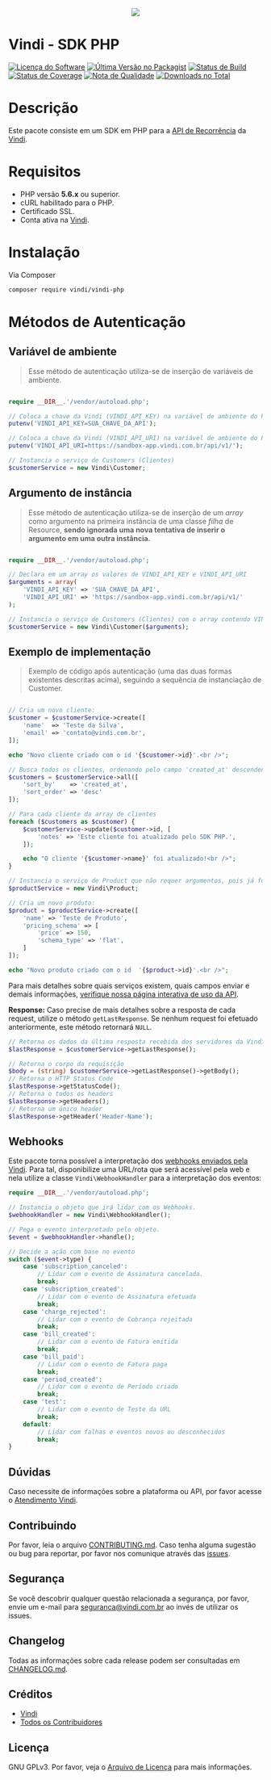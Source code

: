<p align="center"><img src ="https://vindi-blog.s3.amazonaws.com/wp-content/uploads/2017/10/logo-vindi-1.png" /></p>

##
# Vindi - SDK PHP

[![Licença do Software][badge-license]](LICENSE)
[![Última Versão no Packagist][badge-version]][link-packagist]
[![Status de Build][badge-travis]][link-travis]
[![Status de Coverage][badge-scrutinizer]][link-scrutinizer]
[![Nota de Qualidade][badge-code-quality]][link-code-quality]
[![Downloads no Total][badge-downloads]][link-downloads]

# Descrição
Este pacote consiste em um SDK em PHP para a [API de Recorrência][link-introducao-api] da [Vindi][link-vindi].

# Requisitos
- PHP versão **5.6.x** ou superior.
- cURL habilitado para o PHP.
- Certificado SSL.
- Conta ativa na [Vindi](https://www.vindi.com.br "Vindi").

# Instalação

Via Composer

```bash
composer require vindi/vindi-php
```

# Métodos de Autenticação

## Variável de ambiente

> Esse método de autenticação utiliza-se de inserção de variáveis de ambiente.   

```php

require __DIR__.'/vendor/autoload.php';

// Coloca a chave da Vindi (VINDI_API_KEY) na variável de ambiente do PHP.
putenv('VINDI_API_KEY=SUA_CHAVE_DA_API');

// Coloca a chave da Vindi (VINDI_API_URI) na variável de ambiente do PHP.
putenv('VINDI_API_URI=https://sandbox-app.vindi.com.br/api/v1/');

// Instancia o serviço de Customers (Clientes)
$customerService = new Vindi\Customer;
```

## Argumento de instância

> Esse método de autenticação utiliza-se de inserção de um *array* como argumento na primeira instância de uma classe *filha* de Resource, **sendo ignorada uma nova tentativa de inserir o argumento em uma outra instância.**  

```php

require __DIR__.'/vendor/autoload.php';

// Declara em um array os valores de VINDI_API_KEY e VINDI_API_URI
$arguments = array(
    'VINDI_API_KEY' => 'SUA_CHAVE_DA_API',
    'VINDI_API_URI' => 'https://sandbox-app.vindi.com.br/api/v1/'
);

// Instancia o serviço de Customers (Clientes) com o array contendo VINDI_API_KEY e VINDI_API_URI
$customerService = new Vindi\Customer($arguments);

```

## Exemplo de implementação

> Exemplo de código após autenticação (uma das duas formas existentes descritas acima), seguindo a sequência de instanciação de Customer.

```php

// Cria um novo cliente:
$customer = $customerService->create([
    'name'  => 'Teste da Silva',
    'email' => 'contato@vindi.com.br',
]);

echo "Novo cliente criado com o id '{$customer->id}'.<br />";

// Busca todos os clientes, ordenando pelo campo 'created_at' descendente.
$customers = $customerService->all([
    'sort_by'    => 'created_at',
    'sort_order' => 'desc'
]);

// Para cada cliente da array de clientes
foreach ($customers as $customer) {
    $customerService->update($customer->id, [
        'notes' => 'Este cliente foi atualizado pelo SDK PHP.',
    ]);

    echo "O cliente '{$customer->name}' foi atualizado!<br />";
}

// Instancia o serviço de Product que não requer argumentos, pois já foi configurado em Customer ou foi configurado nas variáveis de ambiente.
$productService = new Vindi\Product;

// Cria um novo produto:
$product = $productService->create([
    'name' => 'Teste de Produto',
    'pricing_schema' => [
        'price' => 150,
        'schema_type' => 'flat',
    ]
]);

echo "Novo produto criado com o id  '{$product->id}'.<br />";
```

Para mais detalhes sobre quais serviços existem, quais campos enviar e demais informações,
[verifique nossa página interativa de uso da API][link-swagger].

**Response:**
Caso precise de mais detalhes sobre a resposta de cada request, utilize o método `getLastResponse`. Se nenhum request foi efetuado anteriormente, este método retornará `NULL`.

```php
// Retorna os dados da última resposta recebida dos servidores da Vindi
$lastResponse = $customerService->getLastResponse();

// Retorna o corpo da requisição
$body = (string) $customerService->getLastResponse()->getBody();
// Retorna o HTTP Status Code
$lastResponse->getStatusCode();
// Retorna o todos os headers
$lastResponse->getHeaders();
// Retorna um único header
$lastResponse->getHeader('Header-Name');
```

## Webhooks

Este pacote torna possível a interpretação dos [webhooks enviados pela Vindi][link-webhooks].
Para tal, disponibilize uma URL/rota que será acessível pela web e nela utilize a classe `Vindi\WebhookHandler`
para a interpretação dos eventos:

```php
require __DIR__.'/vendor/autoload.php';

// Instancia o objeto que irá lidar com os Webhooks.
$webhookHandler = new Vindi\WebhookHandler();

// Pega o evento interpretado pelo objeto.
$event = $webhookHandler->handle();

// Decide a ação com base no evento
switch ($event->type) {
    case 'subscription_canceled':
        // Lidar com o evento de Assinatura cancelada.
        break;
    case 'subscription_created':
        // Lidar com o evento de Assinatura efetuada
        break;
    case 'charge_rejected':
        // Lidar com o evento de Cobrança rejeitada
        break;
    case 'bill_created':
        // Lidar com o evento de Fatura emitida
        break;
    case 'bill_paid':
        // Lidar com o evento de Fatura paga
        break;
    case 'period_created':
        // Lidar com o evento de Período criado
        break;
    case 'test':
        // Lidar com o evento de Teste da URL
        break;
    default:
        // Lidar com falhas e eventos novos ou desconhecidos
        break;
}
```

## Dúvidas
Caso necessite de informações sobre a plataforma ou API, por favor acesse o [Atendimento Vindi](http://atendimento.vindi.com.br/hc/pt-br).

## Contribuindo
Por favor, leia o arquivo [CONTRIBUTING.md](CONTRIBUTING.md).
Caso tenha alguma sugestão ou bug para reportar, por favor nos comunique através das [issues](./issues).

## Segurança
Se você descobrir qualquer questão relacionada a segurança, por favor, envie um e-mail para seguranca@vindi.com.br ao invés de utilizar os issues.

## Changelog
Todas as informações sobre cada release podem ser consultadas em [CHANGELOG.md](CHANGELOG.md).

## Créditos
- [Vindi][link-author]
- [Todos os Contribuidores][link-contributors]

## Licença
GNU GPLv3. Por favor, veja o [Arquivo de Licença](license.txt) para mais informações.

[badge-version]: https://img.shields.io/packagist/v/vindi/vindi-php.svg
[badge-license]: https://img.shields.io/badge/license-GPLv3-blue.svg
[badge-travis]: https://img.shields.io/travis/vindi/vindi-php/master.svg
[badge-scrutinizer]: https://img.shields.io/scrutinizer/coverage/g/vindi/vindi-php.svg
[badge-code-quality]: https://img.shields.io/scrutinizer/g/vindi/vindi-php.svg
[badge-downloads]: https://img.shields.io/packagist/dt/vindi/vindi-php.svg

[link-packagist]: https://packagist.org/packages/vindi/vindi-php
[link-travis]: https://travis-ci.org/vindi/vindi-php
[link-scrutinizer]: https://scrutinizer-ci.com/g/vindi/vindi-php/code-structure
[link-code-quality]: https://scrutinizer-ci.com/g/vindi/vindi-php
[link-downloads]: https://packagist.org/packages/vindi/vindi-php
[link-author]: https://github.com/vindi
[link-contributors]: ../../contributors
[link-vindi]: https://www.vindi.com.br
[link-introducao-api]: http://atendimento.vindi.com.br/hc/pt-br/articles/203020644-Introdu%C3%A7%C3%A3o-%C3%A0-API-de-Recorr%C3%AAncia
[link-webhooks]: http://atendimento.vindi.com.br/hc/pt-br/articles/203305800-Webhooks
[link-swagger]: http://vindi.github.io/api-docs/dist/
